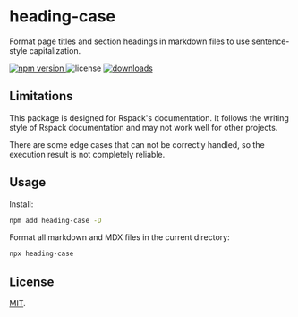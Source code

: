 # heading-case

Format page titles and section headings in markdown files to use sentence-style capitalization.

<p>
  <a href="https://npmjs.com/package/heading-case">
   <img src="https://img.shields.io/npm/v/heading-case?style=flat-square&colorA=564341&colorB=EDED91" alt="npm version" />
  </a>
  <img src="https://img.shields.io/badge/License-MIT-blue.svg?style=flat-square&colorA=564341&colorB=EDED91" alt="license" />
  <a href="https://npmcharts.com/compare/heading-case?minimal=true"><img src="https://img.shields.io/npm/dm/heading-case.svg?style=flat-square&colorA=564341&colorB=EDED91" alt="downloads" /></a>
</p>

## Limitations

This package is designed for Rspack's documentation. It follows the writing style of Rspack documentation and may not work well for other projects.

There are some edge cases that can not be correctly handled, so the execution result is not completely reliable.

## Usage

Install:

```bash
npm add heading-case -D
```

Format all markdown and MDX files in the current directory:

```bash
npx heading-case
```

## License

[MIT](./LICENSE).
